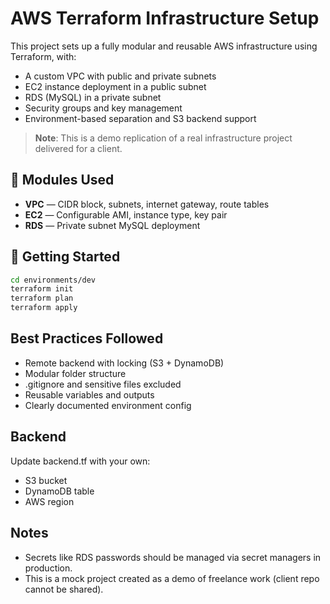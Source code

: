 # AWS Terraform Infrastructure Setup

This project sets up a fully modular and reusable AWS infrastructure using Terraform, with:

- A custom VPC with public and private subnets
- EC2 instance deployment in a public subnet
- RDS (MySQL) in a private subnet
- Security groups and key management
- Environment-based separation and S3 backend support

> **Note**: This is a demo replication of a real infrastructure project delivered for a client.

## 📁 Modules Used

- **VPC** — CIDR block, subnets, internet gateway, route tables
- **EC2** — Configurable AMI, instance type, key pair
- **RDS** — Private subnet MySQL deployment

## 🚀 Getting Started

```bash
cd environments/dev
terraform init
terraform plan
terraform apply

```

## Best Practices Followed
- Remote backend with locking (S3 + DynamoDB)
- Modular folder structure
- .gitignore and sensitive files excluded
- Reusable variables and outputs
- Clearly documented environment config

## Backend
Update backend.tf with your own:
- S3 bucket
- DynamoDB table
- AWS region

##  Notes

- Secrets like RDS passwords should be managed via secret managers in production.
- This is a mock project created as a demo of freelance work (client repo cannot   be shared).
